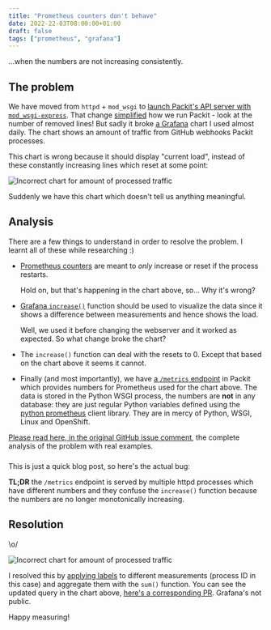 ```yaml
---
title: "Prometheus counters don't behave"
date: 2022-22-03T08:00:00+01:00
draft: false
tags: ["prometheus", "grafana"]
---
```


...when the numbers are not increasing consistently.


## The problem

We have moved from `httpd` + `mod_wsgi` to [launch Packit's API server with
`mod_wsgi-express`](http://blog.dscpl.com.au/2015/04/introducing-modwsgi-express.html).
That change [simplified](https://github.com/packit/packit-service/pull/1363)
how we run Packit - look at the number of removed lines! But sadly it broke [a
Grafana](https://grafana.com/) chart I used almost daily. The chart shows an
amount of traffic from GitHub webhooks Packit processes.

This chart is wrong because it should display "current load", instead of these
constantly increasing lines which reset at some point:

![Incorrect chart for amount of processed traffic](/img/metrics-issue.png)

Suddenly we have this chart which doesn't tell us anything meaningful.


## Analysis

There are a few things to understand in order to resolve the problem. I learnt
all of these while researching :)

* [Prometheus
  counters](https://prometheus.io/docs/concepts/metric_types/#counter) are
  meant to *only* increase or reset if the process restarts.

  Hold on, but that's happening in the chart above, so... Why it's wrong?

* [Grafana
  `increase()`](https://prometheus.io/docs/prometheus/latest/querying/functions/#increase)
  function should be used to visualize the data since it shows a difference
  between measurements and hence shows the load.

  Well, we used it before changing the webserver and it worked as expected. So
  what change broke the chart?

* The `increase()` function can deal with the resets to 0. Except that based on
  the chart above it seems it cannot.

* Finally (and most importantly), we have [a `/metrics`
  endpoint](https://github.com/packit/packit-service/blob/1294d9e362db12ca164ff71dbc69b1cb05a5b9f7/packit_service/service/app.py#L52)
  in Packit which provides numbers for Prometheus used for the chart above. The
  data is stored in the Python WSGI process, the numbers are **not** in any
  database: they are just regular Python variables defined using the [python
  prometheus](https://github.com/prometheus/client_python) client library. They
  are in mercy of Python, WSGI, Linux and OpenShift.

[Please read here, in the original GitHub issue
comment](https://github.com/packit/packit-service/issues/1391#issuecomment-1066561455),
the complete analysis of the problem with real examples.

###

This is just a quick blog post, so here's the actual bug:

**TL;DR** the `/metrics` endpoint is served by multiple httpd processes which
have different numbers and they confuse the `increase()` function because the
numbers are no longer monotonically increasing.

## Resolution

\o/

![Incorrect chart for amount of processed traffic](/img/prod-total-webhook-metric.png)

I resolved this by [applying
labels](https://prometheus.io/docs/practices/naming/#labels) to different
measurements (process ID in this case) and aggregate them with the `sum()`
function. You can see the updated query in the chart above, [here's a
corresponding PR](https://github.com/packit/packit-service/pull/1400).
Grafana's not public.

Happy measuring!

